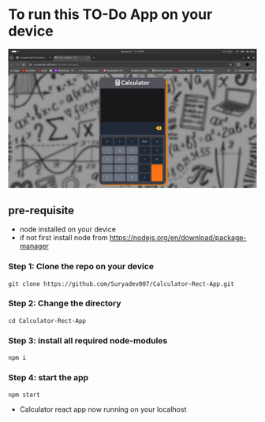 # To run this TO-Do App on your device
![alt text](/src/assets/Screenshot%20from%202024-08-31%2023-19-40.png)
## pre-requisite

- node installed on your device
- if not first install node from
  https://nodejs.org/en/download/package-manager

### Step 1: Clone the repo on your device

```
git clone https://github.com/Suryadev007/Calculator-Rect-App.git
```

### Step 2: Change the directory

```
cd Calculator-Rect-App
```

### Step 3: install all required node-modules

```
npm i
```

### Step 4: start the app

```
npm start
```

- Calculator react app now running on your localhost
